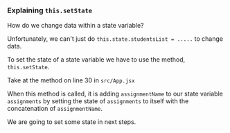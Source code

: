 ### Explaining `this.setState`

How do we change data within a state variable?

Unfortunately, we can't just do `this.state.studentsList = .....` to change data.

To set the state of a state variable we have to use the method, `this.setState`.

Take at the method on line 30 in `src/App.jsx`

When this method is called, it is adding `assignmentName` to our state variable `assignments` by setting the state of `assignments` to itself with the concatenation of `assignmentName`.

We are going to set some state in next steps.
